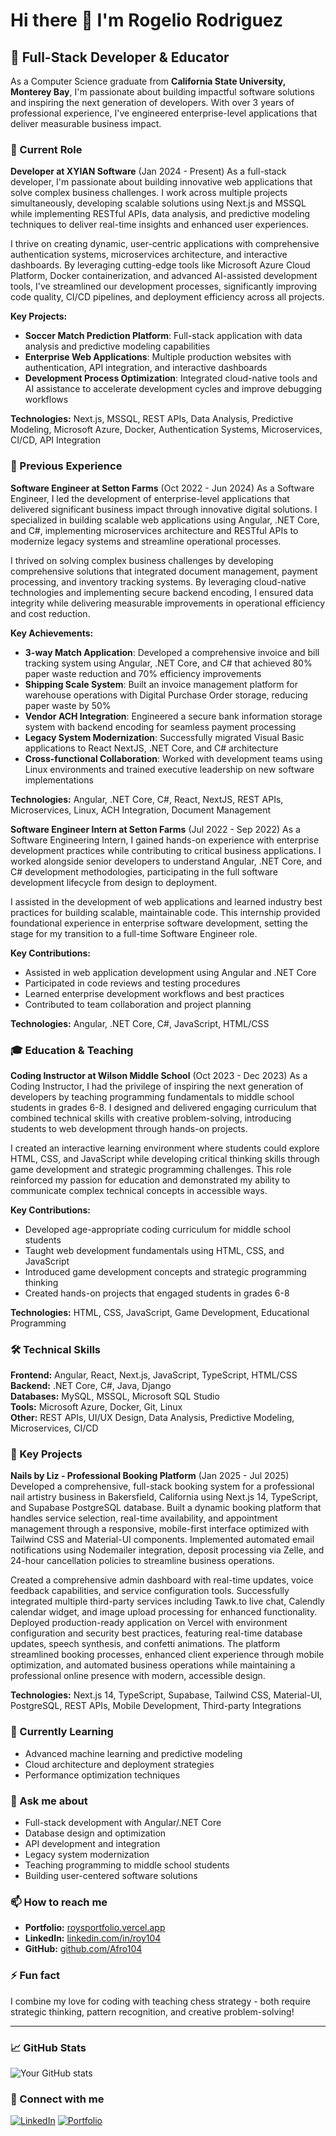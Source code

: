 # Hi there 👋 I'm Rogelio Rodriguez

## 🚀 Full-Stack Developer & Educator

As a Computer Science graduate from **California State University, Monterey Bay**, I'm passionate about building impactful software solutions and inspiring the next generation of developers. With over 3 years of professional experience, I've engineered enterprise-level applications that deliver measurable business impact.

### 💼 Current Role
**Developer at XYIAN Software** (Jan 2024 - Present)
As a full-stack developer, I'm passionate about building innovative web applications that solve complex business challenges. I work across multiple projects simultaneously, developing scalable solutions using Next.js and MSSQL while implementing RESTful APIs, data analysis, and predictive modeling techniques to deliver real-time insights and enhanced user experiences.

I thrive on creating dynamic, user-centric applications with comprehensive authentication systems, microservices architecture, and interactive dashboards. By leveraging cutting-edge tools like Microsoft Azure Cloud Platform, Docker containerization, and advanced AI-assisted development tools, I've streamlined our development processes, significantly improving code quality, CI/CD pipelines, and deployment efficiency across all projects.

**Key Projects:**
- **Soccer Match Prediction Platform**: Full-stack application with data analysis and predictive modeling capabilities
- **Enterprise Web Applications**: Multiple production websites with authentication, API integration, and interactive dashboards
- **Development Process Optimization**: Integrated cloud-native tools and AI assistance to accelerate development cycles and improve debugging workflows

**Technologies:** Next.js, MSSQL, REST APIs, Data Analysis, Predictive Modeling, Microsoft Azure, Docker, Authentication Systems, Microservices, CI/CD, API Integration

### 🏢 Previous Experience

**Software Engineer at Setton Farms** (Oct 2022 - Jun 2024)
As a Software Engineer, I led the development of enterprise-level applications that delivered significant business impact through innovative digital solutions. I specialized in building scalable web applications using Angular, .NET Core, and C#, implementing microservices architecture and RESTful APIs to modernize legacy systems and streamline operational processes.

I thrived on solving complex business challenges by developing comprehensive solutions that integrated document management, payment processing, and inventory tracking systems. By leveraging cloud-native technologies and implementing secure backend encoding, I ensured data integrity while delivering measurable improvements in operational efficiency and cost reduction.

**Key Achievements:**
- **3-way Match Application**: Developed a comprehensive invoice and bill tracking system using Angular, .NET Core, and C# that achieved 80% paper waste reduction and 70% efficiency improvements
- **Shipping Scale System**: Built an invoice management platform for warehouse operations with Digital Purchase Order storage, reducing paper waste by 50%
- **Vendor ACH Integration**: Engineered a secure bank information storage system with backend encoding for seamless payment processing
- **Legacy System Modernization**: Successfully migrated Visual Basic applications to React NextJS, .NET Core, and C# architecture
- **Cross-functional Collaboration**: Worked with development teams using Linux environments and trained executive leadership on new software implementations

**Technologies:** Angular, .NET Core, C#, React, NextJS, REST APIs, Microservices, Linux, ACH Integration, Document Management

**Software Engineer Intern at Setton Farms** (Jul 2022 - Sep 2022)
As a Software Engineering Intern, I gained hands-on experience with enterprise development practices while contributing to critical business applications. I worked alongside senior developers to understand Angular, .NET Core, and C# development methodologies, participating in the full software development lifecycle from design to deployment.

I assisted in the development of web applications and learned industry best practices for building scalable, maintainable code. This internship provided foundational experience in enterprise software development, setting the stage for my transition to a full-time Software Engineer role.

**Key Contributions:**
- Assisted in web application development using Angular and .NET Core
- Participated in code reviews and testing procedures
- Learned enterprise development workflows and best practices
- Contributed to team collaboration and project planning

**Technologies:** Angular, .NET Core, C#, JavaScript, HTML/CSS

### 🎓 Education & Teaching

**Coding Instructor at Wilson Middle School** (Oct 2023 - Dec 2023)
As a Coding Instructor, I had the privilege of inspiring the next generation of developers by teaching programming fundamentals to middle school students in grades 6-8. I designed and delivered engaging curriculum that combined technical skills with creative problem-solving, introducing students to web development through hands-on projects.

I created an interactive learning environment where students could explore HTML, CSS, and JavaScript while developing critical thinking skills through game development and strategic programming challenges. This role reinforced my passion for education and demonstrated my ability to communicate complex technical concepts in accessible ways.

**Key Contributions:**
- Developed age-appropriate coding curriculum for middle school students
- Taught web development fundamentals using HTML, CSS, and JavaScript
- Introduced game development concepts and strategic programming thinking
- Created hands-on projects that engaged students in grades 6-8

**Technologies:** HTML, CSS, JavaScript, Game Development, Educational Programming

### 🛠️ Technical Skills
**Frontend:** Angular, React, Next.js, JavaScript, TypeScript, HTML/CSS  
**Backend:** .NET Core, C#, Java, Django  
**Databases:** MySQL, MSSQL, Microsoft SQL Studio  
**Tools:** Microsoft Azure, Docker, Git, Linux  
**Other:** REST APIs, UI/UX Design, Data Analysis, Predictive Modeling, Microservices, CI/CD

### 🎯 Key Projects

**Nails by Liz - Professional Booking Platform** (Jan 2025 - Jul 2025)
Developed a comprehensive, full-stack booking system for a professional nail artistry business in Bakersfield, California using Next.js 14, TypeScript, and Supabase PostgreSQL database. Built a dynamic booking platform that handles service selection, real-time availability, and appointment management through a responsive, mobile-first interface optimized with Tailwind CSS and Material-UI components. Implemented automated email notifications using Nodemailer integration, deposit processing via Zelle, and 24-hour cancellation policies to streamline business operations.

Created a comprehensive admin dashboard with real-time updates, voice feedback capabilities, and service configuration tools. Successfully integrated multiple third-party services including Tawk.to live chat, Calendly calendar widget, and image upload processing for enhanced functionality. Deployed production-ready application on Vercel with environment configuration and security best practices, featuring real-time database updates, speech synthesis, and confetti animations. The platform streamlined booking processes, enhanced client experience through mobile optimization, and automated business operations while maintaining a professional online presence with modern, accessible design.

**Technologies:** Next.js 14, TypeScript, Supabase, Tailwind CSS, Material-UI, PostgreSQL, REST APIs, Mobile Development, Third-party Integrations

### 🌱 Currently Learning
- Advanced machine learning and predictive modeling
- Cloud architecture and deployment strategies
- Performance optimization techniques

### 💬 Ask me about
- Full-stack development with Angular/.NET Core
- Database design and optimization
- API development and integration
- Legacy system modernization
- Teaching programming to middle school students
- Building user-centered software solutions

### 📫 How to reach me
- **Portfolio:** [roysportfolio.vercel.app](https://roysportfolio.vercel.app/)
- **LinkedIn:** [linkedin.com/in/roy104](https://www.linkedin.com/in/roy104)
- **GitHub:** [github.com/Afro104](https://github.com/Afro104)

### ⚡ Fun fact
I combine my love for coding with teaching chess strategy - both require strategic thinking, pattern recognition, and creative problem-solving!

---

### 📈 GitHub Stats
![Your GitHub stats](https://github-readme-stats.vercel.app/api?username=Afro104&show_icons=true&theme=radical)

### 🔗 Connect with me
[![LinkedIn](https://img.shields.io/badge/LinkedIn-0077B5?style=for-the-badge&logo=linkedin&logoColor=white)](https://www.linkedin.com/in/roy104)
[![Portfolio](https://img.shields.io/badge/Portfolio-FF5722?style=for-the-badge&logo=todoist&logoColor=white)](https://roysportfolio.vercel.app/)
